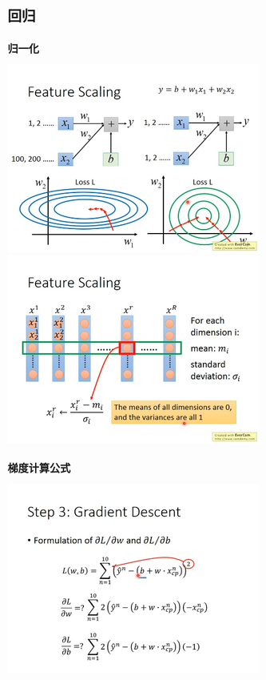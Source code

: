 # 回归

## 归一化

![图 1](images/READEME_2020-07-25_02-23-18.jpg)  
![图 2](images/READEME_2020-07-25_02-23-57.jpg)  

## 梯度计算公式

![图 1](images/READEME_2020-07-25_01-26-05.jpg)  
